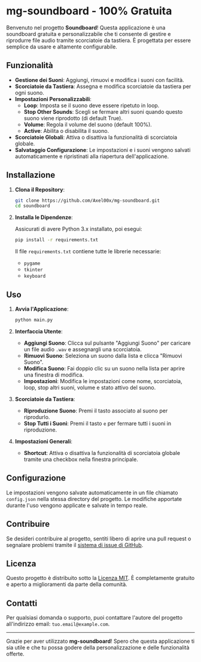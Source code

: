 # mg-soundboard - 100% Gratuita

Benvenuto nel progetto **Soundboard**! Questa applicazione è una soundboard gratuita e personalizzabile che ti consente di gestire e riprodurre file audio tramite scorciatoie da tastiera. È progettata per essere semplice da usare e altamente configurabile.

## Funzionalità

- **Gestione dei Suoni**: Aggiungi, rimuovi e modifica i suoni con facilità.
- **Scorciatoie da Tastiera**: Assegna e modifica scorciatoie da tastiera per ogni suono.
- **Impostazioni Personalizzabili**:
  - **Loop**: Imposta se il suono deve essere ripetuto in loop.
  - **Stop Other Sounds**: Scegli se fermare altri suoni quando questo suono viene riprodotto (di default True).
  - **Volume**: Regola il volume del suono (default 100%).
  - **Active**: Abilita o disabilita il suono.
- **Scorciatoie Globali**: Attiva o disattiva la funzionalità di scorciatoia globale.
- **Salvataggio Configurazione**: Le impostazioni e i suoni vengono salvati automaticamente e ripristinati alla riapertura dell'applicazione.

## Installazione

1. **Clona il Repository**:

    ```bash
    git clone https://github.com/Axel00x/mg-soundboard.git
    cd soundboard
    ```

2. **Installa le Dipendenze**:

    Assicurati di avere Python 3.x installato, poi esegui:

    ```bash
    pip install -r requirements.txt
    ```

    Il file `requirements.txt` contiene tutte le librerie necessarie:
    - `pygame`
    - `tkinter`
    - `keyboard`

## Uso

1. **Avvia l'Applicazione**:

    ```bash
    python main.py
    ```

2. **Interfaccia Utente**:

    - **Aggiungi Suono**: Clicca sul pulsante "Aggiungi Suono" per caricare un file audio `.wav` e assegnargli una scorciatoia.
    - **Rimuovi Suono**: Seleziona un suono dalla lista e clicca "Rimuovi Suono".
    - **Modifica Suono**: Fai doppio clic su un suono nella lista per aprire una finestra di modifica.
    - **Impostazioni**: Modifica le impostazioni come nome, scorciatoia, loop, stop altri suoni, volume e stato attivo del suono.

3. **Scorciatoie da Tastiera**:

    - **Riproduzione Suono**: Premi il tasto associato al suono per riprodurlo.
    - **Stop Tutti i Suoni**: Premi il tasto `e` per fermare tutti i suoni in riproduzione.

4. **Impostazioni Generali**:

    - **Shortcut**: Attiva o disattiva la funzionalità di scorciatoia globale tramite una checkbox nella finestra principale.

## Configurazione

Le impostazioni vengono salvate automaticamente in un file chiamato `config.json` nella stessa directory del progetto. Le modifiche apportate durante l'uso vengono applicate e salvate in tempo reale.

## Contribuire

Se desideri contribuire al progetto, sentiti libero di aprire una pull request o segnalare problemi tramite il [sistema di issue di GitHub](https://github.com/Axel00x/mg-soundboard/issues).

## Licenza

Questo progetto è distribuito sotto la [Licenza MIT](LICENSE). È completamente gratuito e aperto a miglioramenti da parte della comunità.

## Contatti

Per qualsiasi domanda o supporto, puoi contattare l'autore del progetto all'indirizzo email: `tuo.email@example.com`.

---

Grazie per aver utilizzato **mg-soundboard**! Spero che questa applicazione ti sia utile e che tu possa godere della personalizzazione e delle funzionalità offerte.
